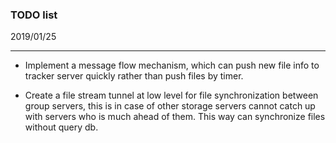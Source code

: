 ### TODO list



2019/01/25

------

- Implement a message flow mechanism, which can push new file info to tracker server quickly rather than push files by timer.

- Create a file stream tunnel at low level for file synchronization  between group servers, this is in case of other storage servers cannot catch up with servers who is much ahead of them. This way can synchronize files without query db.